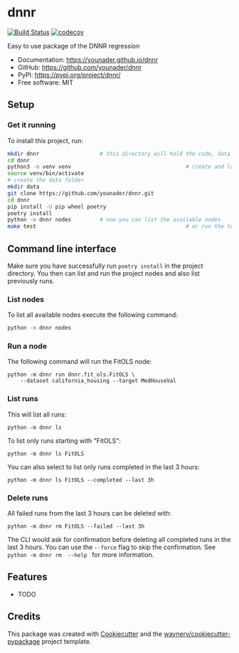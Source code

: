 # dnnr


[![Build Status](https://github.com/younader/dnnr/actions/workflows/dev.yml/badge.svg)](https://github.com/younader/dnnr/actions/workflows/dev.yml)
[![codecov](https://codecov.io/gh/younader/dnnr/branch/main/graphs/badge.svg)](https://codecov.io/github/younader/dnnr)



Easy to use package of the DNNR regression


* Documentation: <https://younader.github.io/dnnr>
* GitHub: <https://github.com/younader/dnnr>
* PyPI: <https://pypi.org/project/dnnr/>
* Free software: MIT



## Setup


### Get it running


To install this project, run:

```bash
mkdir dnnr                   # this directory will hold the code, data and venv
cd dnnr
python3 -m venv venv                                    # create and load the virtual environment
source venv/bin/activate
# create the data folder
mkdir data
git clone https://github.com/younader/dnnr.git
cd dnnr
pip install -U pip wheel poetry
poetry install
python -m dnnr nodes         # now you can list the available nodes
make test                                               # or run the tests
```

## Command line interface

Make sure you have successfully run `poetry install` in the project directory.
You then can list and run the project nodes and also list previously runs.

### List nodes

To list all available nodes execute the following command:
```bash
python -m dnnr nodes
```


### Run a node

The following command will run the FitOLS node:
```
python -m dnnr run dnnr.fit_ols.FitOLS \
    --dataset california_housing --target MedHouseVal
```

### List runs

This will list all runs:
```
python -m dnnr ls
```

To list only runs starting with "FitOLS":
```
python -m dnnr ls FitOLS
```

You can also select to list only runs completed in the last 3 hours:
```
python -m dnnr ls FitOLS --completed --last 3h
```

### Delete runs

All failed runs from the last 3 hours can be deleted with:

```
python -m dnnr rm FitOLS --failed --last 3h
```
The CLI would ask for confirmation before deleting all completed runs in the last 3 hours.
You can use the `--force` flag to skip the confirmation.
See `python -m dnnr rm  --help ` for more information.

## Features

* TODO

## Credits

This package was created with [Cookiecutter](https://github.com/audreyr/cookiecutter) and the [waynerv/cookiecutter-pypackage](https://github.com/berleon/savethat_cookiecutter/) project template.
